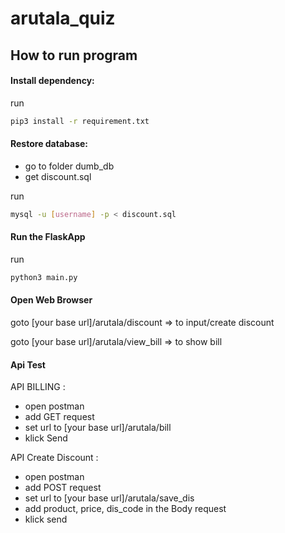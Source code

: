 # arutala_quiz

## How to run program

#### Install dependency:

run
```bash
pip3 install -r requirement.txt
```
#### Restore database:
- go to folder dumb_db 
- get discount.sql

run
```bash
mysql -u [username] -p < discount.sql
```
#### Run the FlaskApp

run
```bash
python3 main.py
```
#### Open Web Browser

goto [your base url]/arutala/discount  => to input/create discount

goto [your base url]/arutala/view_bill => to show bill

#### Api Test
API BILLING :
- open postman
- add GET request
- set url to [your base url]/arutala/bill
- klick Send

API Create Discount :
- open postman
- add POST request 
- set url to [your base url]/arutala/save_dis
- add product, price, dis_code in the Body request
- klick send
